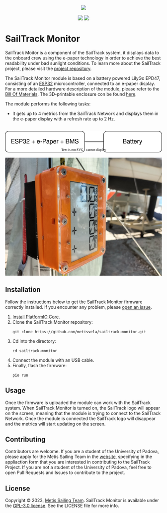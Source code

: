 <p align="center">
  <img src="https://raw.githubusercontent.com/metisvela/sailtrack/main/assets/sailtrack-logo.svg" width="180">
</p>

<p align="center">
  <img src="https://img.shields.io/github/license/metisvela/sailtrack-monitor" />
  <img src="https://img.shields.io/github/v/release/metisvela/sailtrack-monitor" />
</p>

# SailTrack Monitor

SailTrack Moitor is a component of the SailTrack system, it displays data to the onboard crew using the e-paper technology in order to achieve the best readability under bad sunlight conditions. To learn more about the SailTrack project, please visit the [project repository](https://github.com/metisvela/sailtrack).

The SailTrack Monitor module is based on a battery powered LilyGo EPD47, consisting of an [ESP32](https://www.espressif.com/en/products/socs/esp32) microcontroller, connected to an e-paper display. For a more detailed hardware description of the module, please refer to the [Bill Of Materials](hardware/BOM.csv). The 3D-printable enclosure con be found [here](hardware/STL).

The module performs the following tasks:

* It gets up to 4 metrics from the SailTrack Network and displays them in the e-paper display with a refresh rate up to 2 Hz.

<p align="center">
  <br/>
  <img src="hardware/Connection Diagram.svg">
</p>

![module-image](hardware/Module%20Image.jpg)

## Installation

Follow the instructions below to get the SailTrack Monitor firmware correctly installed. If you encounter any problem, please [open an issue](https://github.com/metisvela/sailtrack-monitor/issues/new).

1. [Install PlatformIO Core](https://docs.platformio.org/en/latest/core/installation/index.html).
2. Clone the SailTrack Monitor repository:
   ```
   git clone https://github.com/metisvela/sailtrack-monitor.git 
   ``` 
3. Cd into the directory:
   ```
   cd sailtrack-monitor
   ```
4. Connect the module with an USB cable.
5. Finally, flash the firmware:
   ```
   pio run
   ```

## Usage

Once the firmware is uploaded the module can work with the SailTrack system. When SailTrack Monitor is turned on, the SailTrack logo will appear on the screen, meaning that the module is trying to connect to the SailTrack Network. Once the module is connected the SailTrack logo will disappear and the metrics will start updating on the screen.

## Contributing

Contributors are welcome. If you are a student of the University of Padova, please apply for the Metis Sailing Team in the [website](http://metisvela.dii.unipd.it), specifying in the appliaction form that you are interested in contributing to the SailTrack Project. If you are not a student of the University of Padova, feel free to open Pull Requests and Issues to contribute to the project.

## License

Copyright © 2023, [Metis Sailing Team](https://github.com/metisvela). SailTrack Monitor is available under the [GPL-3.0 license](https://www.gnu.org/licenses/gpl-3.0.en.html). See the LICENSE file for more info.
